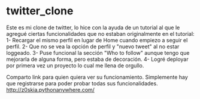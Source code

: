 # twitter_clone
Este es mi clone de twitter, lo hice con la ayuda de un tutorial al que le agregué ciertas funcionalidades que no estaban originalmente en el tutorial:
1- Recargar el mismo perfil en lugar de Home cuando empiezo a seguir el perfil.
2- Que no se vea la opción de perfil y "nuevo tweet" al no estar loggeado.
3- Puse funcional la sección "Who to follow" aunque tengo que mejorarla de alguna forma, pero estaba de decoración. 
4- Logré deployar por primera vez un proyecto lo cual me llena de orgullo.

Comparto link para quien quiera ver su funcionamiento. Simplemente hay que registrarse para poder probar todas sus funcionalidades. 
http://z0skia.pythonanywhere.com/
